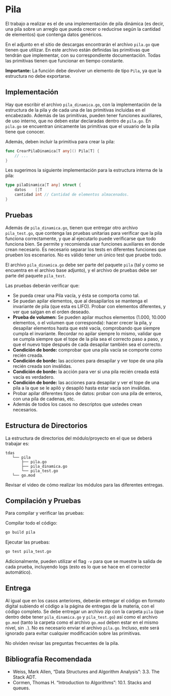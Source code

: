 # Pila

El trabajo a realizar es el de una implementación de pila dinámica (es decir, una pila sobre un arreglo que pueda crecer o reducirse según la cantidad de elementos) que contenga datos genéricos.

En el adjunto en el sitio de descargas encontrarán el archivo `pila.go` que tienen que utilizar. En este archivo están definidas las primitivas que tendrán que implementar, con su correspondiente documentación. Todas las primitivas tienen que funcionar en tiempo constante.

**Importante:** La función debe devolver un elemento de tipo `Pila`, ya que la estructura no debe exportarse.

## Implementación

Hay que escribir el archivo `pila_dinamica.go`, con la implementación de la estructura de la pila y de cada una de las primitivas incluidas en el encabezado. Además de las primitivas, pueden tener funciones auxiliares, de uso interno, que no deben estar declaradas dentro de `pila.go`. En `pila.go` se encuentran únicamente las primitivas que el usuario de la pila tiene que conocer.

Además, deben incluir la primitiva para crear la pila:

```go
func CrearPilaDinamica[T any]() Pila[T] {
    // ...
}
```

Les sugerimos la siguiente implementación para la estructura interna de la pila:

```go
type pilaDinamica[T any] struct {
    datos    []T
    cantidad int // Cantidad de elementos almacenados.
}
```

## Pruebas

Además de `pila_dinamica.go`, tienen que entregar otro archivo `pila_test.go`, que contenga las pruebas unitarias para verificar que la pila funciona correctamente, y que al ejecutarlo puede verificarse que todo funciona bien. Se permite y recomienda usar funciones auxiliares en donde crean necesario. Es necesario separar los tests en diferentes funciones que prueben los escenarios. No es válido tener un único test que pruebe todo.

El archivo `pila_dinamica.go` debe ser parte del paquete `pila` (tal y como se encuentra en el archivo base adjunto), y el archivo de pruebas debe ser parte del paquete `pila_test`.

Las pruebas deberán verificar que:

- Se pueda crear una Pila vacía, y ésta se comporta como tal.
- Se puedan apilar elementos, que al desapilarlos se mantenga el invariante de pila (que esta es LIFO). Probar con elementos diferentes, y ver que salgan en el orden deseado.
- **Prueba de volumen:** Se pueden apilar muchos elementos (1.000, 10.000 elementos, o el volumen que corresponda): hacer crecer la pila, y desapilar elementos hasta que esté vacía, comprobando que siempre cumpla el invariante. Recordar no apilar siempre lo mismo, validar que se cumpla siempre que el tope de la pila sea el correcto paso a paso, y que el nuevo tope después de cada desapilar también sea el correcto.
- **Condición de borde:** comprobar que una pila vacía se comporte como recién creada.
- **Condición de borde:** las acciones para desapilar y ver tope de una pila recién creada son inválidas.
- **Condición de borde:** la acción para ver si una pila recién creada está vacía es verdadero.
- **Condición de borde:** las acciones para desapilar y ver el tope de una pila a la que se le apiló y desapiló hasta estar vacía son inválidas.
- Probar apilar diferentes tipos de datos: probar con una pila de enteros, con una pila de cadenas, etc.
- Además de todos los casos no descriptos que ustedes crean necesarios.

## Estructura de Directorios

La estructura de directorios del módulo/proyecto en el que se deberá trabajar es:

```
tdas
   └── pila
       ├── pila.go
       ├── pila_dinamica.go
       └── pila_test.go
   └── go.mod
```

Revisar el video de cómo realizar los módulos para las diferentes entregas.

## Compilación y Pruebas

Para compilar y verificar las pruebas:

Compilar todo el código:

```sh
go build pila
```

Ejecutar las pruebas:

```sh
go test pila_test.go
```

Adicionalmente, pueden utilizar el flag `-v` para que se muestre la salida de cada prueba, incluyendo logs (esto es lo que se hace en el corrector automático).

## Entrega

Al igual que en los casos anteriores, deberán entregar el código en formato digital subiendo el código a la página de entregas de la materia, con el código completo. Se debe entregar un archivo zip con la carpeta `pila` (que dentro debe tener `pila_dinamica.go` y `pila_test.go`) así como el archivo `go.mod` (tanto la carpeta como el archivo `go.mod` deben estar en el mismo nivel, sin `.`). No es necesario enviar el archivo `pila.go`. Incluso, este será ignorado para evitar cualquier modificación sobre las primitivas.

No olviden revisar las preguntas frecuentes de la pila.

## Bibliografía Recomendada

- Weiss, Mark Allen, “Data Structures and Algorithm Analysis”: 3.3. The Stack ADT.
- Cormen, Thomas H. “Introduction to Algorithms”: 10.1. Stacks and queues.
